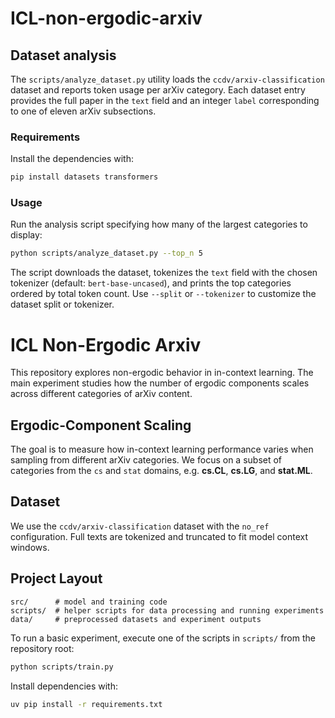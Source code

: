 # ICL-non-ergodic-arxiv

## Dataset analysis

The `scripts/analyze_dataset.py` utility loads the `ccdv/arxiv-classification` dataset and reports token usage per arXiv category.
Each dataset entry provides the full paper in the `text` field and an integer `label` corresponding to one of eleven arXiv subsections.

### Requirements

Install the dependencies with:

```bash
pip install datasets transformers
```

### Usage

Run the analysis script specifying how many of the largest categories to display:

```bash
python scripts/analyze_dataset.py --top_n 5
```

The script downloads the dataset, tokenizes the `text` field with the chosen tokenizer (default: `bert-base-uncased`), and prints the top categories ordered by total token count. Use `--split` or `--tokenizer` to customize the dataset split or tokenizer.

# ICL Non-Ergodic Arxiv

This repository explores non-ergodic behavior in in-context learning. The main experiment studies how the number of ergodic components scales across different categories of arXiv content.

## Ergodic-Component Scaling

The goal is to measure how in-context learning performance varies when sampling from different arXiv categories. We focus on a subset of categories from the `cs` and `stat` domains, e.g. **cs.CL**, **cs.LG**, and **stat.ML**.

## Dataset

We use the `ccdv/arxiv-classification` dataset with the `no_ref` configuration. Full texts are tokenized and truncated to fit model context windows.

## Project Layout

```
src/      # model and training code
scripts/  # helper scripts for data processing and running experiments
data/     # preprocessed datasets and experiment outputs
```

To run a basic experiment, execute one of the scripts in `scripts/` from the repository root:

```bash
python scripts/train.py
```

Install dependencies with:

```bash
uv pip install -r requirements.txt
```